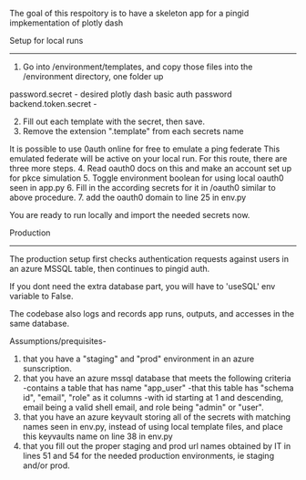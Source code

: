 The goal of this respoitory is to have a skeleton app for a pingid impkementation of plotly dash

Setup for local runs
__________________________
1. Go into /environment/templates, and copy those files into the /environment directory, one folder up

password.secret      - desired plotly dash basic auth password
backend.token.secret - 

2. Fill out each template with the secret, then save.
3. Remove the extension ".template" from each secrets name

It is possible to use 0auth online for free to emulate a ping federate
This emulated federate will be active on your local run. 
For this route, there are three more steps. 
4. Read oauth0 docs on this and make an account set up for pkce simulation
5. Toggle environment boolean for using local oauth0 seen in app.py
6. Fill in the according secrets for it in /oauth0 similar to above procedure.
7. add the oauth0 domain to line 25 in env.py

You are ready to run locally and import the needed secrets now. 

Production
_________________________

The production setup first checks authentication requests against users in an azure MSSQL table, then continues to pingid auth. 

If you dont need the extra database part, you will have to 'useSQL' env variable to False. 

The codebase also logs and records app runs, outputs, and accesses in the same database. 

Assumptions/prequisites-
1. that you have a "staging" and "prod" environment in an azure sunscription.
2. that you have an azure mssql database that meets the following criteria 
-contains a table that has name "app_user"
-that this table has "schema id", "email", "role" as it columns
-with id starting at 1 and descending, email being a valid shell email, and role being "admin" or "user".
3. that you have an azure keyvault storing all of the secrets with matching names seen in env.py, instead of using local template files, and place this keyvaults name on line 38 in env.py
4. that you fill out the proper staging and prod url names obtained by IT in lines 51 and 54 for the needed production environments, ie staging and/or prod. 